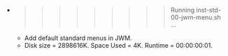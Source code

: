 * >>>>>>>>> Running inst-std-00-jwm-menu.sh ...
  * Add default standard menus in JWM.
  * Disk size = 2898616K. Space Used = 4K. Runtime = 00:00:00:01.
